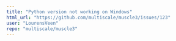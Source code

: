 ```yaml
---
title: "Python version not working on Windows"
html_url: "https://github.com/multiscale/muscle3/issues/123"
user: "LourensVeen"
repo: "multiscale/muscle3"
---
```


